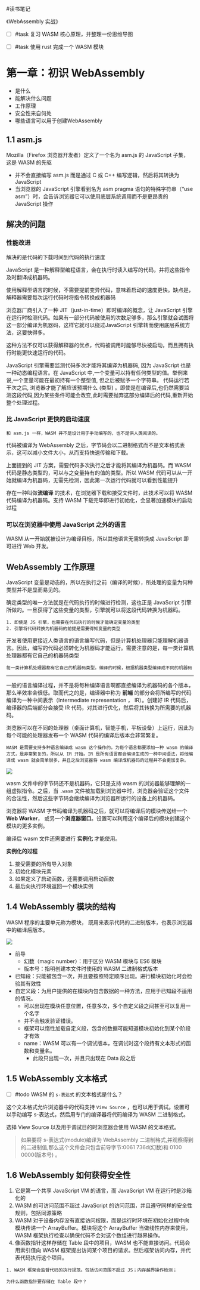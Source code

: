 #读书笔记

《WebAssembly 实战》

- [ ] #task 复习 WASM 核心原理，并整理一份思维导图
- [ ] #task 使用 rust 完成一个 WASM 模块



# 第一章：初识 WebAssembly
- 是什么
- 能解决什么问题
- 工作原理
- 安全性来自何处
- 哪些语言可以用于创建WebAssembly

## 1.1 asm.js

Mozilla（Firefox 浏览器开发者）定义了一个名为 asm.js 的 JavaScript 子集， 这是 WASM 的先驱

- 并不会直接编写 asm.js 而是通过 C 或 C++ 编写逻辑，然后将其转换为 JavaScript
- 当浏览器的 JavaScript 引擎看到名为 asm pragma 语句的特殊字符串（“use asm”）时，会告诉浏览器它可以使用底层系统调用而不是更昂贵的 JavaScript 操作

## 解决的问题

### 性能改进

解决的是代码的下载时间到代码的执行速度

JavaScript 是一种解释型编程语言，会在执行时读入编写的代码，并将这些指令及时翻译成机器码。

使用解释型语言的时候，不需要提前变异代码，意味着启动的速度更快。缺点是， 解释器需要每次运行代码时将指令转换成机器码

浏览器厂商引入了一种 JIT（just-in-time）即时编译的概念，让 JavaScript 引擎在运行时检测代码。如果有一部分代码被使用的次数足够多，那么引擎就会试图将这一部分编译为机器码，这样它就可以绕过JavaScript 引擎转而使用底层系统方法，这要快得多。

这种方法不仅可以获得解释器的优点，代码被调用时能够尽快被启动，而且拥有执行时能更快速运行的代码。

JavaScript 引擎需要监测代码多次才能将其编译为机器码, 因为 JavaScript 也是一种动态编程语言。在 JavaScript 中,一个变量可以持有任何类型的值。举例来说,一个变量可能在最初持有一个整型值, 但之后被赋予一个字符串。 代码运行若干次之后, 浏览器才能了解应该预期什么 (类型) 。即使是在编译后,也仍然需要监测这段代码,因为某些条件可能会改变,此时需要抛弃这部分编译后的代码,重新开始整个处理过程。


### 比 JavaScript 更快的启动速度
```ad-note
和 asm.js 一样，WASM 并不是设计用于手动编写的，也不是供人类阅读的。
```

代码被编译为 WebAssembly 之后，字节码会以二进制格式而不是文本格式表示，这可以减小文件大小，从而支持快速传输和下载。


上面提到的 JIT 方案，需要代码多次执行之后才能将其编译为机器码。而 WASM 代码是静态类型的，可以与之变量持有的值的类型。所以 WASM 代码可以从一开始就编译为机器码，无需先检测，因此第一次运行代码就可以看到性能提升

存在一种叫做**流编译** 的技术，在浏览器下载和接受文件时，此技术可以将 WASM 代码编译为机器码。支持 WASM 下载完毕即进行初始化，会显著加速模块的启动过程

### 可以在浏览器中使用 JavaScript 之外的语言

WASM 从一开始就被设计为编译目标，所以其他语言无需转换成 JavaScript 即可进行 Web 开发。


## WebAssembly 工作原理

JavaScript 变量是动态的，所以在执行之前（编译的时候），所处理的变量为何种类型并不是显而易见的。

确定类型的唯一方法就是在代码执行的时候进行检测，这也正是 JavaScript 引擎所做的。一旦获得了这些变量的类型，引擎就可以将这段代码转换为机器码。

```ad-note
1. 即使是 JS 引擎，也需要在代码执行的时候才能确定变量的类型
2. 引擎将代码转换为机器码的前提是需要得知变量的类型
```

开发者使用更接近人类语言的语言编写代码，但是计算机处理器只能理解机器语言。因此，编写的代码必须转化为机器码才能运行。需要注意的是，每一类计算机处理器都有它自己的机器码类型

```ad-key
每一类计算机处理器都有它自己的机器码类型。编译的时候，根据机器类型编译成不同的机器码
```

---

一般的语言编译过程，并不是将每种编译语言啊都直接编译为机器码的各个版本，那么半效率会很低。取而代之的是，编译器中称为 **前端** 的部分会将所编写的代码编译为一种中间表示（Intermediate representation ， IR）。创建好 IR 代码后，编译器的后端部分会接受 IR 代码，对其进行优化，然后将其转换为所需要的机器码。

浏览器可以在不同的处理器（桌面计算机，智能手机，平板设备）上运行，因此为每个可能的处理器发布一个 WASM 代码的编译后版本会非常繁复。

```ad-tip
WASM 是需要支持多种语言编译成 wasm 这个操作的。为每个语言都要添加一种 wasm 的编译方式，是非常繁复的，所以从 IR 开始。IR 是所有语言都会编译生成的一种中间语法，将他编译成 wasm 就会简单很多，并且之后浏览器将 wasm 编译成机器码的过程并不会更加复杂。
```

![](assets/Pasted%20image%2020220503220625.png)

wasm 文件中的字节码还不是机器码，它只是支持 wasm 的浏览器能够理解的一组虚拟指令。之后，当 `.wasm` 文件被加载到浏览器中时，浏览器会验证这个文件的合法性，然后这些字节码会继续编译为浏览器所运行的设备上的机器码。

浏览器将 WASM 字节码编译为机器码之后，就可以将编译后的模块传送给一个 **Web Worker**， 或另一个**浏览器窗口**。设置可以利用这个编译后的模块创建这个模块的更多实例。

编译后 wasm 文件还需要进行 **实例化** 才能使用。

**实例化的过程**
1. 接受需要的所有导入对象
2. 初始化模块元素
3. 如果定义了启动函数，还需要调用启动函数
4. 最后向执行环境返回一个模块实例


## 1.4 WebAssembly 模块的结构

WASM 程序的主要单元称为模块， 既用来表示代码的二进制版本，也表示浏览器中的编译后版本。

![](assets/Pasted%20image%2020220503221519.png)

- 前导
	- 幻数（magic number）：用于区分 WASM 模块与 ES6 模块
	- 版本号：指明创建本文件时使用的 WASM 二进制格式版本
- 已知段：只能被包含一次，并且要按照特定顺序出现。进行模块初始化时会检验其有效性
- 自定义段：为用户提供的在模块内包含数据的一种方法，应用于已知段不适用的情况。
	- 可以出现在模块任意位置，任意多次，多个自定义段之间甚至可以复用一个名字
	- 并不会触发验证错误。
	- 框架可以惰性加载自定义段，包含的数据可能知道模块初始化到某个阶段才有效
	- name：WASM 可以有一个调试版本，在调试时这个段持有文本形式的函数和变量名。
		- 此段只出现一次，并且只出现在 Data 段之后

## 1.5 WebAssembly 文本格式


- [ ] #todo WASM 的  `s-表达式` 的文本格式是什么？


这个文本格式允许浏览器中的代码支持 `View Source` ，也可以用于调试。设置可以手动编写 s-表达式，然后用专门的编译器将代码编译为 WASM 二进制格式。

选择 View Source 以及用于调试目的时浏览器会使用 WASM 的文本格式。

> 如果要将 s-表达式(module)编译为 WebAssembly 二进制格式,并观察得到的二进制值,那么这个文件会只包含前导字节:0061 736d(幻数)和 0100 0000(版本号) 。


## 1.6 WebAssembly 如何获得安全性

1. 它是第一个共享 JavaScript VM 的语言，而 JavaScript VM 在运行时是沙箱化的
2. WASM 的可访问范围不超过 JavaScript 的访问范围，并且遵守同样的安全性规则，包括同源策略
3. WASM 对于设备内存没有直接访问权限，而是运行时环境在初始化过程中向模块传递一个 ArrayBuffer。模块将这个 ArrayBuffer 当做线性内存来使用，WASM 框架执行检查以确保代码不会对这个数组进行越界操作。
4. 像函数指针这样存储在 Table 段中的项目，WASM 也不能直接访问。代码会用索引值向 WASM 框架提出访问某个项目的请求。然后框架访问内存，并代表代码执行这个项目。

```ad-note
1. WASM 框架会监督代码的执行规范。包括访问范围不超过 JS；内存越界操作检测；
```

```ad-question
为什么函数指针要存储在 Table 段中？
```



